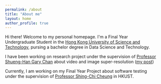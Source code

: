 ```yaml
---
permalink: /about
title: "About me"
layout: home
author_profile: true 
---
```


Hi there! Welcome to my personal homepage. I'm a Final Year Undergraduate Student in the [Hong Kong University of Science and Technology](https://hkust.edu.hk/), pursing a bachelor degree in Data Science and Technology.

I have been working on research project under the supervision of [Professor Shueng-Han Gary Chan](https://www.cse.ust.hk/~gchan/) about video and image super-resolution ([my post]())

Currently, I am working on my Final Year Project about software testing under the supervision of [Professor Shing-Chi Cheung](https://www.cse.ust.hk/~scc/) in HKUST.

